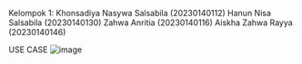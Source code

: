 Kelompok 1:
Khonsadiya Nasywa Salsabila (20230140112)
Hanun Nisa Salsabila (20230140130)
Zahwa Anritia (20230140116)
Aiskha Zahwa Rayya (20230140146)

USE CASE 
![image](https://github.com/user-attachments/assets/2568d6ea-8341-404b-9c74-fac2ee116986)

